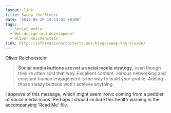 ```yaml
---
layout: link
title: Sweep the Sleaze
date: '2012-05-29 14:14:01 +0100'
tags:
  - Social media
  - Web design and development
  - Oliver Reichenstein
link: http://informationarchitects.net/blog/sweep-the-sleaze/
---
```

Oliver Reichenstein:

> **Social media buttons are not a social media strategy**, even though they're often sold that way. Excellent content, serious networking and constant human engagement is the way to build your profile. Adding those sleazy buttons won't achieve anything.

I approve of this message, which might seem ironic coming from a peddler of social media icons. Perhaps I should include this health warning in the accompanying 'Read Me' file.
